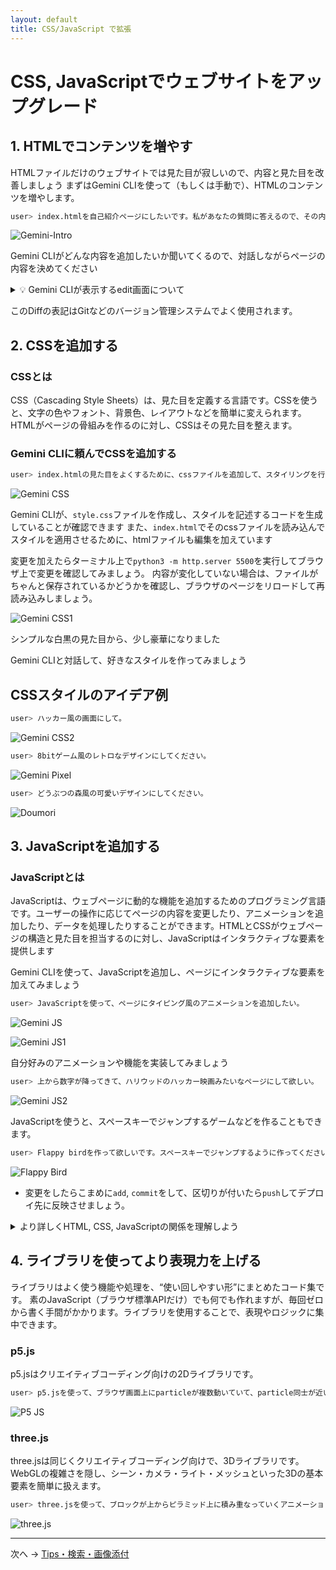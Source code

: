 ```yaml
---
layout: default
title: CSS/JavaScript で拡張
---
```


# CSS, JavaScriptでウェブサイトをアップグレード

## 1. HTMLでコンテンツを増やす

HTMLファイルだけのウェブサイトでは見た目が寂しいので、内容と見た目を改善しましょう
まずはGemini CLIを使って（もしくは手動で）、HTMLのコンテンツを増やします。

```bash
user> index.htmlを自己紹介ページにしたいです。私があなたの質問に答えるので、その内容を元にページのコンテンツを作って。
```

![Gemini-Intro](./images/gemini-intro.png)

Gemini CLIがどんな内容を追加したいか聞いてくるので、対話しながらページの内容を決めてください

<details markdown="1"><summary>💡 Gemini CLIが表示するedit画面について</summary>

Gemini CLIがファイルの内容を変更する時、緑を赤で表示されるDiffがユーザに提示されます。
**Diff（差分）表示** とは、ファイルの変更内容を視覚的に表示する方法です。

### 🔍 Diffの見方

- **緑色の行（+で始まる）**：新しく追加された内容
- **赤色の行（-で始まる）**：削除された内容
- **白色の行**：変更されていない内容

![Gemini-Diff](./images/gemini-diff.png)
</details>

このDiffの表記はGitなどのバージョン管理システムでよく使用されます。

## 2. CSSを追加する

### CSSとは
CSS（Cascading Style Sheets）は、見た目を定義する言語です。CSSを使うと、文字の色やフォント、背景色、レイアウトなどを簡単に変えられます。HTMLがページの骨組みを作るのに対し、CSSはその見た目を整えます。

### Gemini CLIに頼んでCSSを追加する

```bash
user> index.htmlの見た目をよくするために、cssファイルを追加して、スタイリングを行なってください。
```

![Gemini CSS](./images/gemini-css.png)

Gemini CLIが、`style.css`ファイルを作成し、スタイルを記述するコードを生成していることが確認できます
また、`index.html`でそのcssファイルを読み込んでスタイルを適用させるために、htmlファイルも編集を加えています

変更を加えたらターミナル上で`python3 -m http.server 5500`を実行してブラウザ上で変更を確認してみましょう。
内容が変化していない場合は、ファイルがちゃんと保存されているかどうかを確認し、ブラウザのページをリロードして再読み込みしましょう。

![Gemini CSS1](./images/gemini-css-1.png)

シンプルな白黒の見た目から、少し豪華になりました

Gemini CLIと対話して、好きなスタイルを作ってみましょう

## CSSスタイルのアイデア例

```bash
user> ハッカー風の画面にして。
```

![Gemini CSS2](./images/gemini-css2.png)

```bash
user> 8bitゲーム風のレトロなデザインにしてください。
```

![Gemini Pixel](./images/pixel.gif)

```bash
user> どうぶつの森風の可愛いデザインにしてください。
```

![Doumori](./images/doumori.png)

## 3. JavaScriptを追加する

### JavaScriptとは
JavaScriptは、ウェブページに動的な機能を追加するためのプログラミング言語です。ユーザーの操作に応じてページの内容を変更したり、アニメーションを追加したり、データを処理したりすることができます。HTMLとCSSがウェブページの構造と見た目を担当するのに対し、JavaScriptはインタラクティブな要素を提供します

Gemini CLIを使って、JavaScriptを追加し、ページにインタラクティブな要素を加えてみましょう

```bash
user> JavaScriptを使って、ページにタイピング風のアニメーションを追加したい。
```

![Gemini JS](./images/gemini-js.png)


![Gemini JS1](./images/gemini-js1.gif)

自分好みのアニメーションや機能を実装してみましょう

```bash
user> 上から数字が降ってきて、ハリウッドのハッカー映画みたいなページにして欲しい。
```

![Gemini JS2](./images/gemini-js2.gif)

JavaScriptを使うと、スペースキーでジャンプするゲームなどを作ることもできます。

```bash
user> Flappy birdを作って欲しいです。スペースキーでジャンプするように作ってください。
```

![Flappy Bird](./images/flappy-bird.gif)

- 変更をしたらこまめに`add`, `commit`をして、区切りが付いたら`push`してデプロイ先に反映させましょう。

<details markdown="1">
<summary>より詳しくHTML, CSS, JavaScriptの関係を理解しよう</summary>

## HTML、CSS、JavaScriptの関係を理解しよう

ウェブページは**HTML、CSS、JavaScript**の3つの技術が協力して動いています。それぞれの役割と、どのように連携しているかを見ていきましょう。

### ウェブページの3層構造

ウェブページは、建物のように3つの層で構成されています：

1. **HTML（構造層）** - 建物の骨組み
2. **CSS（表現層）** - 内装や外装のデザイン  
3. **JavaScript（振る舞い層）** - 電気設備やエレベーターなどの動く仕組み

### 📝 HTML：ページの骨組み

HTMLは、ウェブページの**構造と内容**を定義します。

```html
<!DOCTYPE html>
<html>
<head>
    <title>私のページ</title>
</head>
<body>
    <h1>こんにちは</h1>
    <p>これは段落です</p>
    <button>クリックして</button>
</body>
</html>
```

**役割：**
- テキスト、画像、ボタンなどのコンテンツを配置
- ページの階層構造を定義
- 他のファイル（CSS、JavaScript）への参照を含む

### CSS：見た目のデザイン

CSSは、HTMLで作った構造に**スタイル（見た目）**を適用します。

```css
h1 {
    color: blue;
    font-size: 32px;
}

button {
    background-color: green;
    padding: 10px;
}
```

**役割：**
- 色、フォント、サイズを設定
- レイアウトや配置を調整
- アニメーション効果を追加

### JavaScript：動きと対話

JavaScriptは、ページに**動的な機能**を追加します。

```javascript
document.querySelector('button').addEventListener('click', function() {
    alert('ボタンがクリックされました！');
});
```

**役割：**
- ユーザーの操作に反応
- ページの内容を動的に変更
- データの処理と計算

### どのように連携するか

#### 1. HTMLがCSSとJavaScriptを読み込む

```html
<!DOCTYPE html>
<html>
<head>
    <!-- CSSファイルを読み込む -->
    <link rel="stylesheet" href="style.css">
</head>
<body>
    <h1>私のページ</h1>
    
    <!-- JavaScriptファイルを読み込む -->
    <script src="script.js"></script>
</body>
</html>
```

#### 2. 読み込みの流れ

```
1. ブラウザがHTMLファイルを読み込む
   ↓
2. <link>タグを見つけたらCSSファイルを読み込む
   ↓
3. CSSのスタイルをHTMLの要素に適用
   ↓
4. <script>タグを見つけたらJavaScriptファイルを読み込む
   ↓
5. JavaScriptが実行され、ページが動的になる
```

### 実例：ボタンをクリックして色を変える

この例では、3つの技術がどのように協力するかを示します：

**index.html**
```html
<!DOCTYPE html>
<html>
<head>
    <link rel="stylesheet" href="style.css">
</head>
<body>
    <div id="box">クリックで色が変わるボックス</div>
    <button id="colorBtn">色を変える</button>
    
    <script src="script.js"></script>
</body>
</html>
```

**style.css**
```css
#box {
    width: 200px;
    height: 100px;
    background-color: lightblue;
    padding: 20px;
    text-align: center;
}

#colorBtn {
    margin-top: 10px;
    padding: 10px 20px;
    cursor: pointer;
}
```

**script.js**
```javascript
document.getElementById('colorBtn').addEventListener('click', function() {
    const box = document.getElementById('box');
    box.style.backgroundColor = 'lightgreen';
});
```

### それぞれの特徴まとめ

| 技術 | 役割 | ファイル拡張子 | 書く場所 |
|------|------|--------------|----------|
| HTML | 構造・内容 | .html | `<body>`内 |
| CSS | デザイン・見た目 | .css | `<style>`タグ内 または 外部ファイル |
| JavaScript | 動作・機能 | .js | `<script>`タグ内 または 外部ファイル |

### 覚えておくべきポイント

1. **HTMLが基本** - 必ずHTMLから始まり、CSSとJavaScriptはHTMLから読み込まれる
2. **CSSは見た目だけ** - HTMLの構造を変えずに、見た目だけを変更
3. **JavaScriptは万能** - HTMLの構造もCSSのスタイルも、JavaScriptから変更可能
4. **読み込み順序が重要** - 特にJavaScriptは、操作したいHTML要素の後に読み込む

この3つの技術を組み合わせることで、静的なドキュメントから、美しくインタラクティブなウェブアプリケーションまで、あらゆるウェブページを作ることができます。

</details>

## 4. ライブラリを使ってより表現力を上げる

ライブラリはよく使う機能や処理を、“使い回しやすい形”にまとめたコード集です。
素のJavaScript（ブラウザ標準APIだけ）でも何でも作れますが、毎回ゼロから書く手間がかかります。ライブラリを使用することで、表現やロジックに集中できます。

### p5.js

p5.jsはクリエイティブコーディング向けの2Dライブラリです。

```bash
user> p5.jsを使って、ブラウザ画面上にparticleが複数動いていて、particle同士が近いたときに線で繋がるようなアニメーションのページを作成して。　
```

![P5 JS](./images/p5js.gif)


### three.js

three.jsは同じくクリエイティブコーディング向けで、3Dライブラリです。WebGLの複雑さを隠し、シーン・カメラ・ライト・メッシュといった3Dの基本要素を簡単に扱えます。


```bash
user> three.jsを使って、ブロックが上からピラミッド上に積み重なっていくアニメーションを作成して。ブロックはカラフルにお願いします。
```

![three.js](./images/3d.gif)

---

次へ → [Tips・検索・画像添付](./06-tips-and-tricks.md)
